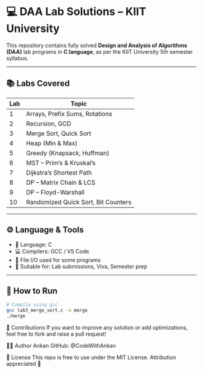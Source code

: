 # 💻 DAA Lab Solutions – KIIT University

This repository contains fully solved **Design and Analysis of Algorithms (DAA)** lab programs in **C language**, as per the KIIT University 5th semester syllabus.

---

## 📚 Labs Covered

| Lab | Topic |
|-----|-------|
| 1   | Arrays, Prefix Sums, Rotations |
| 2   | Recursion, GCD |
| 3   | Merge Sort, Quick Sort |
| 4   | Heap (Min & Max) |
| 5   | Greedy (Knapsack, Huffman) |
| 6   | MST – Prim’s & Kruskal’s |
| 7   | Dijkstra’s Shortest Path |
| 8   | DP – Matrix Chain & LCS |
| 9   | DP – Floyd-Warshall |
| 10  | Randomized Quick Sort, Bit Counters |

---

## ⚙️ Language & Tools

- 🧠 Language: C  
- 💻 Compilers: GCC / VS Code  
- 📁 File I/O used for some programs  
- 🧪 Suitable for: Lab submissions, Viva, Semester prep

---

## 🚀 How to Run

```bash
# Compile using gcc
gcc lab3_merge_sort.c -o merge
./merge
```

🤝 Contributions
If you want to improve any solution or add optimizations, feel free to fork and raise a pull request!

🧑‍💻 Author
Ankan
GitHub: @CodeWithAnkan

📜 License
This repo is free to use under the MIT License. Attribution appreciated 💙
